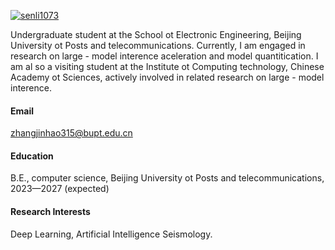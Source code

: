 

[![senli1073](https://img.shields.io/badge/senli1073-github-blue?logo=github)](https://github.com/senli1073)

Undergraduate student at the School ot Electronic Engineering, Beijing University ot Posts and telecommunications. Currently, I am engaged in research on large - model interence aceleration and model quantitication. I am al so a visiting student at the Institute ot Computing technology, Chinese Academy ot Sciences, actively involved in related research on large - model interence.
#### Email
zhangjinhao315@bupt.edu.cn

#### Education
B.E., computer science, Beijing University ot Posts and telecommunications, 2023—2027 (expected)

#### Research Interests
Deep Learning, Artificial Intelligence Seismology.

